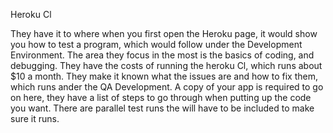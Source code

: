 Heroku Cl

They have it to where when you first open the Heroku page, it would show you how to test a program, which would follow 
under the Development Environment. The area they focus in the most is the basics of coding, and debugging. 
They have the costs of running the heroku Cl, which runs about $10 a month. 
They make it known what the issues are and how to fix them, which runs ander the QA Development.
A copy of your app is required to go on here, they have a list of steps to go through when putting up the code you want.
There are parallel test runs the will have to be included to make sure it runs.


